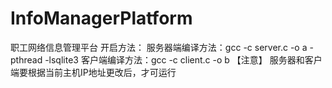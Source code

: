 # InfoManagerPlatform
职工网络信息管理平台
开启方法：
服务器端编译方法：gcc -c server.c -o a -pthread -lsqlite3
客户端编译方法：gcc -c client.c -o b
【注意】 服务器和客户端要根据当前主机IP地址更改后，才可运行
